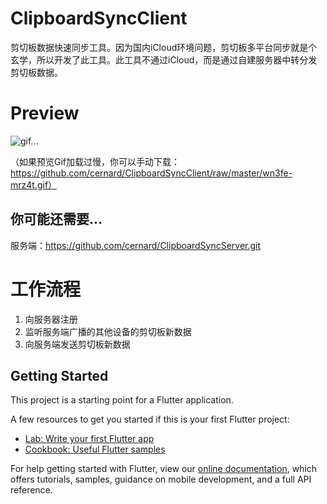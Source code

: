 # ClipboardSyncClient

剪切板数据快速同步工具。因为国内iCloud环境问题，剪切板多平台同步就是个玄学，所以开发了此工具。此工具不通过iCloud，而是通过自建服务器中转分发剪切板数据。

# Preview

![gif...](https://github.com/cernard/ClipboardSyncClient/raw/master/wn3fe-mrz4t.gif)

（如果预览Gif加载过慢，你可以手动下载：https://github.com/cernard/ClipboardSyncClient/raw/master/wn3fe-mrz4t.gif）

## 你可能还需要...

服务端：https://github.com/cernard/ClipboardSyncServer.git


# 工作流程

1. 向服务器注册
2. 监听服务端广播的其他设备的剪切板新数据
3. 向服务端发送剪切板新数据

## Getting Started

This project is a starting point for a Flutter application.

A few resources to get you started if this is your first Flutter project:

- [Lab: Write your first Flutter app](https://flutter.dev/docs/get-started/codelab)
- [Cookbook: Useful Flutter samples](https://flutter.dev/docs/cookbook)

For help getting started with Flutter, view our
[online documentation](https://flutter.dev/docs), which offers tutorials,
samples, guidance on mobile development, and a full API reference.
